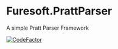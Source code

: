 # Furesoft.PrattParser
A simple Pratt Parser Framework

[![CodeFactor](https://www.codefactor.io/repository/github/furesoft/furesoft.prattparser/badge)](https://www.codefactor.io/repository/github/furesoft/furesoft.prattparser)
